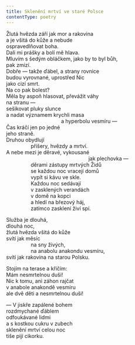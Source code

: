 ```yaml
---
title: Sklenění mrtví ve staré Polsce
contentType: poetry
---
```


<section>

Žlutá hvězda září jak mor a rakovina  
a je všitá do kůže a nebude  
ospravedlňovat boha.  
Dali mi prášky a bolí mě hlava.  
Mluvím s šedým obláčkem, jako by to byl bůh,  
pak zmizí.  
Dobře — takže ďábel, a strany rovnice  
budou vyrovnané, uprostřed Nic  
jako cizí smrt.  
Na co pak bolest?  
Měla by aspoň hlasovat, převážit váhy  
na stranu —  
sešikovat pluky slunce  
a nadat významem krychli masa  
                                      a hyperbolu vesmíru —  
Čas kráčí jen po jedné  
jeho straně.  
Druhou obydlují  
                 příšery, hvězdy a mrtví.  
A nebe mezi je děravé, vykousané  
                                                         jak plechovka —  
                 děrami zástupy mrtvých Židů  
                 se každou noc vracejí domů  
                 vypít si kávu ve skle.  
                 Každou noc sedávají  
                 v zasklených verandách  
                 v domě na kopci  
                 a hledí na březový háj,  
                 zatímco zasklení živí spí.

</section>

<section>

Služba je dlouhá,  
dlouhá noc,  
žlutá hvězda všitá do kůže  
svítí jak měsíc  
                 na sny živých,  
                 na anabolu anakondu vesmíru,  
svítí jak rakovina na starou Polsku.

</section>

<section>

Stojím na terase a křičím:  
Mám nesmrtelnou duši!  
Nic k tomu, ani záhon rajčat  
v anabole anakondě vesmíru  
ale dvě děti a nesmrtelnou duši!

</section>

<section>

— V jiskře zapálené bohem  
rozdmychané ďáblem  
odfoukávané lidmi  
a s kostkou cukru v zubech  
sklenění mrtví celou noc  
tiše pijí cikorku.

</section>
